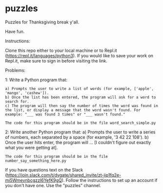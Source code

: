 # puzzles
Puzzles for Thanksgiving break y'all.

Have fun.

Instructions:

Clone this repo either to your local machine or to Repl.it (https://repl.it/languages/python3). If you would like to save your work on Repl.it, make sure to sign in before visiting the link.

Problems:

1: Write a Python program that:

    a) Prompts the user to write a list of words (for example, ['apple', 'mango', 'cashew']). 
    b) Once the list has been entered, the program will ask for a word to search for.
    c) The program will then say the number of times the word was found in the list, or display a message that the word wasn't found. For example: "___ was found 3 times" or "___ wasn't found."

    The code for this program should be in the file word_search_simple.py

2:  Write another Python program that:
    a) Prompts the user to write a series of numbers, each separated by a space (for example, '3 42 22 108').
    b) Once the user hits enter, the program will ... [I couldn't figure out exactly what you were getting at].

    The code for this program should be in the file number_say_something_here.py

If you have questions text on the Slack (https://join.slack.com/t/dvgate/shared_invite/zt-ijp1fq2e-mi5WmevnbcgzzI6YefK9gQ). Follow the instructions to set up an account if you don't have one. Use the "puzzles" channel.
